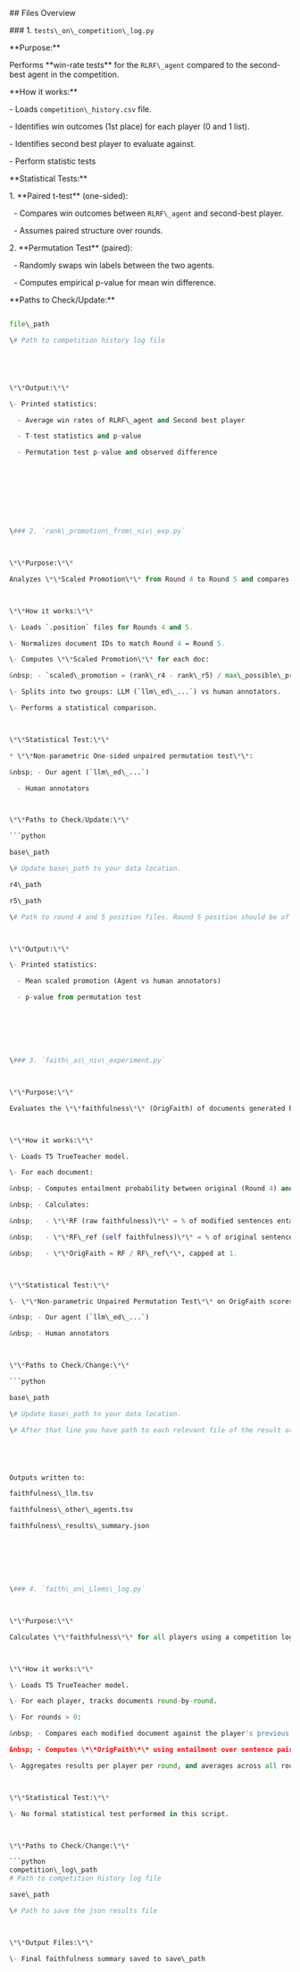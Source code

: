 \## Files Overview





\### 1. `tests\_on\_competition\_log.py`



\*\*Purpose:\*\*  

Performs \*\*win-rate tests\*\* for the `RLRF\_agent` compared to the second-best agent in the competition. 



\*\*How it works:\*\*

\- Loads `competition\_history.csv` file.

\- Identifies win outcomes (1st place) for each player (0 and 1 list).

\- Identifies second best player to evaluate against.

\- Perform statistic tests



\*\*Statistical Tests:\*\*

1\. \*\*Paired t-test\*\* (one-sided):

&nbsp;  - Compares win outcomes between `RLRF\_agent` and second-best player.

&nbsp;  - Assumes paired structure over rounds.



2\. \*\*Permutation Test\*\* (paired):

&nbsp;  - Randomly swaps win labels between the two agents.

&nbsp;  - Computes empirical p-value for mean win difference.



\*\*Paths to Check/Update:\*\*

```python

file\_path

\# Path to competition history log file





\*\*Output:\*\*

\- Printed statistics:

  - Average win rates of RLRF\_agent and Second best player

  - T-test statistics and p-value

  - Permutation test p-value and observed difference









\### 2. `rank\_promotion\_from\_niv\_exp.py`



\*\*Purpose:\*\*  

Analyzes \*\*Scaled Promotion\*\* from Round 4 to Round 5 and compares how well an agent documents promoted in rank compared to human annotators.



\*\*How it works:\*\*

\- Loads `.position` files for Rounds 4 and 5.

\- Normalizes document IDs to match Round 4 ↔ Round 5.

\- Computes \*\*Scaled Promotion\*\* for each doc:

&nbsp; - `scaled\_promotion = (rank\_r4 - rank\_r5) / max\_possible\_promotion`

\- Splits into two groups: LLM (`llm\_ed\_...`) vs human annotators.

\- Performs a statistical comparison.



\*\*Statistical Test:\*\*

* \*\*Non-parametric One-sided unpaired permutation test\*\*:

&nbsp; - Our agent (`llm\_ed\_...`)

  - Human annotators



\*\*Paths to Check/Update:\*\*

```python

base\_path

\# Update base\_path to your data location.

r4\_path

r5\_path

\# Path to round 4 and 5 position files. Round 5 position should be of the results of Niv's experiment (with an LLM).



\*\*Output:\*\*

\- Printed statistics:

  - Mean scaled promotion (Agent vs human annotators)

  - p-value from permutation test







\### 3. `faith\_as\_niv\_experiment.py`



\*\*Purpose:\*\*  

Evaluates the \*\*faithfulness\*\* (OrigFaith) of documents generated by an LLM compared to documents from human annotators in a specific round (Round 5), using documents from Round 4 as a baseline.



\*\*How it works:\*\*  

\- Loads T5 TrueTeacher model.

\- For each document:

&nbsp; - Computes entailment probability between original (Round 4) and modified (Round 5) document sentences.

&nbsp; - Calculates:

&nbsp;   - \*\*RF (raw faithfulness)\*\* = % of modified sentences entailed by original.

&nbsp;   - \*\*RF\_ref (self faithfulness)\*\* = % of original sentences entailed by itself.

&nbsp;   - \*\*OrigFaith = RF / RF\_ref\*\*, capped at 1.



\*\*Statistical Test:\*\*  

\- \*\*Non-parametric Unpaired Permutation Test\*\* on OrigFaith scores between:

&nbsp; - Our agent (`llm\_ed\_...`)

&nbsp; - Human annotators 



\*\*Paths to Check/Change:\*\*

```python

base\_path 

\# Update base\_path to your data location.

\# After that line you have path to each relevant file of the result or Niv's experiment data. 





Outputs written to:

faithfulness\_llm.tsv

faithfulness\_other\_agents.tsv

faithfulness\_results\_summary.json







\### 4. `faith\_on\_Llems\_log.py`



\*\*Purpose:\*\*  

Calculates \*\*faithfulness\*\* for all players using a competition log (`competition\_history.csv`). Allows comparison of `RLRF\_env` vs. other agents across the competition timeline.



\*\*How it works:\*\*

\- Loads T5 TrueTeacher model.

\- For each player, tracks documents round-by-round.

\- For rounds > 0:

&nbsp; - Compares each modified document against the player's previous round document (or round 0 if configured).

&nbsp; - Computes \*\*OrigFaith\*\* using entailment over sentence pairs.

\- Aggregates results per player per round, and averages across all rounds.



\*\*Statistical Test:\*\*

\- No formal statistical test performed in this script.



\*\*Paths to Check/Change:\*\*

```python
competition\_log\_path
# Path to competition history log file

save\_path 

\# Path to save the json results file



\*\*Output Files:\*\*

\- Final faithfulness summary saved to save\_path





















